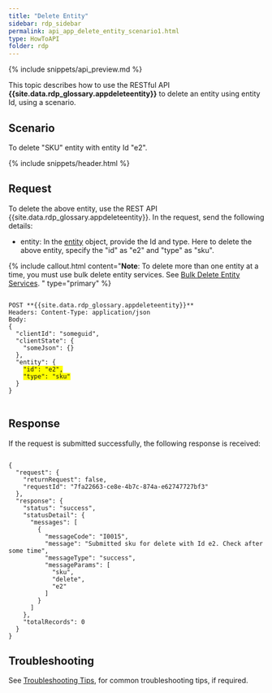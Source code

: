 ```yaml
---
title: "Delete Entity"
sidebar: rdp_sidebar
permalink: api_app_delete_entity_scenario1.html
type: HowToAPI
folder: rdp
---
```


{% include snippets/api_preview.md %}

This topic describes how to use the RESTful API **{{site.data.rdp_glossary.appdeleteentity}}** to delete an entity using entity Id, using a scenario.

## Scenario

To delete "SKU" entity with entity Id "e2".

{% include snippets/header.html %}

## Request

To delete the above entity, use the REST API {{site.data.rdp_glossary.appdeleteentity}}. 
In the request, send the following details:

* entity: In the [entity](api_entity_object_structure.html) object, provide the Id and type. Here to delete the above entity, specify the "id" as "e2" and "type" as "sku".

{% include callout.html content="**Note**: To delete more than one entity at a time, you must use bulk delete entity services. See [Bulk Delete Entity Services](api_bulk_delete_entities.html).
" type="primary" %}

<pre>
<code>
POST **{{site.data.rdp_glossary.appdeleteentity}}**
Headers: Content-Type: application/json
Body:
{
  "clientId": "someguid",
  "clientState": {
    "someJson": {}
  },
  "entity": {
    <span style="background-color: #FFFF00">"id": "e2",</span>
    <span style="background-color: #FFFF00">"type": "sku"</span>
  }
}
</code>
</pre> 

## Response

If the request is submitted successfully, the following response is received:

<pre><code>
{
  "request": {
    "returnRequest": false,
    "requestId": "7fa22663-ce8e-4b7c-874a-e62747727bf3"
  },
  "response": {
    "status": "success",
    "statusDetail": {
      "messages": [
        {
          "messageCode": "I0015",
          "message": "Submitted sku for delete with Id e2. Check after some time",
          "messageType": "success",
          "messageParams": [
            "sku",
            "delete",
            "e2"
          ]
        }
      ]
    },
    "totalRecords": 0
  }
}
</code></pre> 

## Troubleshooting

See [Troubleshooting Tips](api_troubleshooting_tips.html), for common troubleshooting tips, if required.